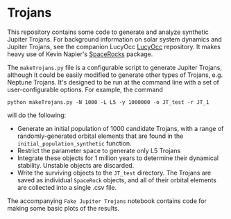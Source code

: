 # Trojans

This repository contains some code to generate and analyze synthetic Jupiter Trojans. For background information on solar system dynamics and Jupiter Trojans, see the companion LucyOcc 
[LucyOcc](https://github.com/dwgerdes/LucyOcc/) repository. It makes heavy use of Kevin Napier's [SpaceRocks](https://github.com/kjnapier/spacerocks) package.

The `makeTrojans.py` file is a configurable script to generate Jupiter Trojans, although it could be easily modified to generate other types of Trojans, e.g. Neptune Trojans. It's designed to be run at the command line with a set of user-configurable options. For example, the command

`python makeTrojans.py -N 1000 -L L5 -y 1000000 -o JT_test -r JT_1`

will do the following:
* Generate an initial population of 1000 candidate Trojans, with a range of randomly-generated orbital elements that are found in the `initial_population_synthetic` function.
* Restrict the parameter space to generate only L5 Trojans
* Integrate these objects for 1 million years to determine their dynamical stability. Unstable objects are discarded.
* Write the surviving objects to the `JT_test` directory. The Trojans are saved as individual `SpaceRock` objects, and all of their orbital elements are collected into a single .csv file.

The accompanying `Fake Jupiter Trojans` notebook contains code for making some basic plots of the results.